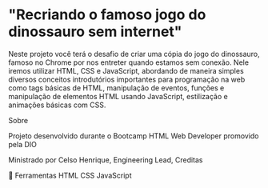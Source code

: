 # "Recriando o famoso jogo do dinossauro sem internet" 


Neste projeto você terá o desafio de criar uma cópia do jogo do dinossauro, famoso no Chrome por nos entreter quando estamos sem conexão. Nele iremos utilizar HTML, CSS e JavaScript, abordando de maneira simples diversos conceitos introdutórios importantes para programação na web como tags básicas de HTML, manipulação de eventos, funções e manipulação de elementos HTML usando JavaScript, estilização e animações básicas com CSS.

Sobre

Projeto desenvolvido durante o Bootcamp HTML Web Developer promovido pela DIO

Ministrado por Celso Henrique, Engineering Lead, Creditas

🚀 Ferramentas
HTML
CSS
JavaScript

